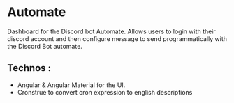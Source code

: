 # Automate

Dashboard for the Discord bot Automate. Allows users to login with their discord account and then configure message to send programmatically with the Discord Bot automate.

## Technos :
* Angular & Angular Material for the UI.
* Cronstrue to convert cron expression to english descriptions
